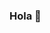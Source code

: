 ### Hola 👋

<!--
**toneiobufon/toneiobufon** is a ✨ _special_ ✨ repository because its `README.md` (this file) appears on your GitHub profile.

Here are some ideas to get you started:

- 🔭 I’m currently working on ...projects for my Front End portfolio
- 🌱 I’m currently learning ...MongoDB
- 👯 I’m looking to collaborate on ...React and Python challenges
- 🤔 I’m looking for help with ...algorithms 
- 💬 Ask me about ...food
- 📫 How to reach me: ...ajimeneza77@gmail.com
- ⚡ Fun fact: ...I am a dreamer
-->
